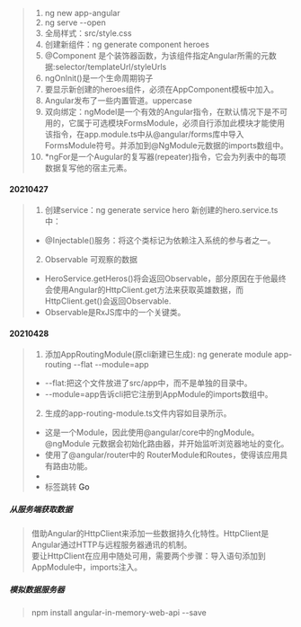 > 1.  ng new app-angular   
> 2. ng serve --open
> 3. 全局样式：src/style.css
> 4. 创建新组件：ng generate component heroes
> 5. @Component 是个装饰器函数，为该组件指定Angular所需的元数据:selector/templateUrl/styleUrls
> 6. ngOnInit()是一个生命周期钩子
> 7. 要显示新创建的heroes组件，必须在AppComponent模板中加入。<app-heroes></app-heroes>
> 8. Angular发布了一些内置管道。uppercase
> 9. 双向绑定：ngModel是一个有效的Angular指令，在默认情况下是不可用的，它属于可选模块FormsModule，必须自行添加此模块才能使用该指令，在app.module.ts中从@angular/forms库中导入FormsModule符号。并添加到@NgModule元数据的imports数组中。
> 10.  *ngFor是一个Augular的复写器(repeater)指令，它会为列表中的每项数据复写他的宿主元素。

#### 20210427
> 1. 创建service：ng generate service hero
> 新创建的hero.service.ts中：   
> + @Injectable()服务：将这个类标记为依赖注入系统的参与者之一。
> 2. Observable 可观察的数据    
> + HeroService.getHeros()将会返回Observable，部分原因在于他最终会使用Angular的HttpClient.get方法来获取英雄数据，而HttpClient.get()会返回Observable.    
> + Observable是RxJS库中的一个关键类。

#### 20210428
> 1. 添加AppRoutingModule(原cli新建已生成): ng generate module app-routing --flat --module=app  
> + --flat:把这个文件放进了src/app中，而不是单独的目录中。  
> + --module=app告诉cli把它注册到AppModule的imports数组中。 
> 2. 生成的app-routing-module.ts文件内容如目录所示。    
> + 这是一个Module，因此使用@angular/core中的ngModule。@ngModule 元数据会初始化路由器，并开始监听浏览器地址的变化。
> + 使用了@angular/router中的 RouterModule和Routes，使得该应用具有路由功能。    
> + <router-outlet></router-outlet> 
> + 标签跳转 <a routerLink="/heroes">Go</a>

##### 从服务端获取数据
> 借助Angular的HttpClient来添加一些数据持久化特性。HttpClient是Angular通过HTTP与远程服务器通讯的机制。   
>  要让HttpClient在应用中随处可用，需要两个步骤：导入语句添加到AppModule中，imports注入。   
##### 模拟数据服务器
> npm install angular-in-memory-web-api --save